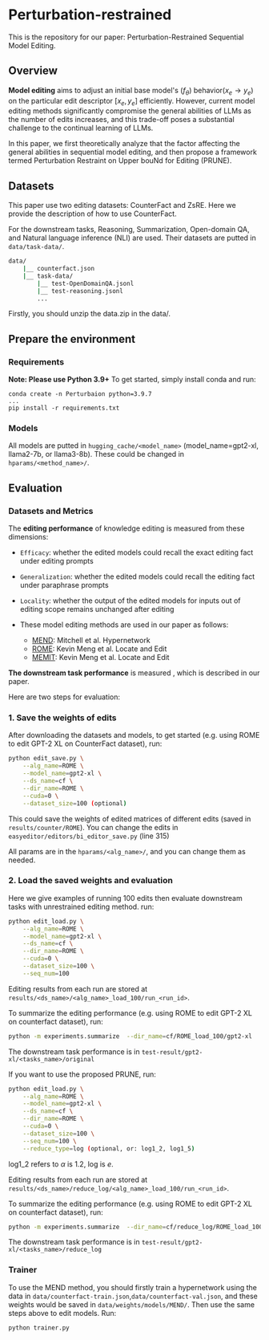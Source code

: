 # Perturbation-restrained

This is the repository for our paper: Perturbation-Restrained Sequential Model Editing.

## Overview
**Model editing** aims to adjust an initial base model's $(f_\theta)$ behavior($x_e \rightarrow y_e$) on the particular edit descriptor $[x_e, y_e]$ efficiently.
However, current model editing methods significantly compromise the general abilities of LLMs as the number of edits increases, and this trade-off poses a substantial challenge to the continual learning of LLMs.

In this paper, we first theoretically analyze that the factor affecting the general abilities in sequential model editing, and then propose a framework termed Perturbation Restraint on Upper bouNd for Editing (PRUNE).


## Datasets
This paper use two editing datasets: CounterFact and ZsRE.
Here we provide the description of how to use CounterFact.

For the downstream tasks, Reasoning, Summarization, Open-domain QA, and Natural language inference (NLI) are used. Their datasets are putted in `data/task-data/`.

```bash
data/
    |__ counterfact.json
    |__ task-data/
        |__ test-OpenDomainQA.jsonl
        |__ test-reasoning.jsonl
        ...
```
Firstly, you should unzip the data.zip in the data/.

## Prepare the environment

### Requirements

**Note: Please use Python 3.9+**
To get started, simply install conda and run:

```shell
conda create -n Perturbaion python=3.9.7
...
pip install -r requirements.txt
```

### Models
All models are putted in `hugging_cache/<model_name>` (model_name=gpt2-xl, llama2-7b, or llama3-8b).
These could be changed in `hparams/<method_name>/`.


## Evaluation

### Datasets and Metrics
The **editing performance** of knowledge editing is measured from these dimensions:

- `Efficacy`: whether the edited models could recall the exact editing fact under editing prompts
- `Generalization`: whether the edited models could recall the editing fact under paraphrase prompts
- `Locality`: whether the output of the edited models for inputs out of editing scope remains unchanged after editing


- These model editing methods are used in our paper as follows:
  - [MEND](https://github.com/eric-mitchell/mend): Mitchell et al. Hypernetwork
  - [ROME](https://github.com/kmeng01/rome): Kevin Meng et al. Locate and Edit
  - [MEMIT](https://github.com/kmeng01/memit): Kevin Meng et al. Locate and Edit

**The downstream task performance** is measured , which is described in our paper.

Here are two steps for evaluation:

### 1. Save the weights of edits
After downloading the datasets and models, to get started (e.g. using ROME to edit GPT-2 XL on CounterFact dataset), run:
```bash
python edit_save.py \
    --alg_name=ROME \
    --model_name=gpt2-xl \
    --ds_name=cf \
    --dir_name=ROME \
    --cuda=0 \
    --dataset_size=100 (optional)
```
This could save the weights of edited matrices of different edits (saved in `results/counter/ROME`).
You can change the edits in `easyeditor/editors/bi_editor_save.py` (line 315)

All params are in the `hparams/<alg_name>/`, and you can change them as needed.

### 2. Load the saved weights and evaluation

Here we give examples of running 100 edits then evaluate downstream tasks with unrestrained editing method.
run:

```bash
python edit_load.py \
    --alg_name=ROME \
    --model_name=gpt2-xl \
    --ds_name=cf \
    --dir_name=ROME \
    --cuda=0 \
    --dataset_size=100 \
    --seq_num=100
```
Editing results from each run are stored at `results/<ds_name>/<alg_name>_load_100/run_<run_id>`.


To summarize the editing performance (e.g. using ROME to edit GPT-2 XL on counterfact dataset), run:

```bash
python -m experiments.summarize  --dir_name=cf/ROME_load_100/gpt2-xl
```

The downstream task performance is in `test-result/gpt2-xl/<tasks_name>/original`


If you want to use the proposed PRUNE, run:

```bash
python edit_load.py \
    --alg_name=ROME \
    --model_name=gpt2-xl \
    --ds_name=cf \
    --dir_name=ROME \
    --cuda=0 \
    --dataset_size=100 \
    --seq_num=100 \
    --reduce_type=log (optional, or: log1_2, log1_5)
```
log1_2 refers to $\alpha$ is 1.2, log is $e$.

Editing results from each run are stored at `results/<ds_name>/reduce_log/<alg_name>_load_100/run_<run_id>`.


To summarize the editing performance (e.g. using ROME to edit GPT-2 XL on counterfact dataset), run:

```bash
python -m experiments.summarize  --dir_name=cf/reduce_log/ROME_load_100/gpt2-xl
```

The downstream task performance is in `test-result/gpt2-xl/<tasks_name>/reduce_log`



### Trainer
To use the MEND method, you should firstly train a hypernetwork using the data in `data/counterfact-train.json`,`data/counterfact-val.json`, and these weights would be saved in `data/weights/models/MEND/`.
Then use the same steps above to edit models.
Run:

```bash
python trainer.py
```




